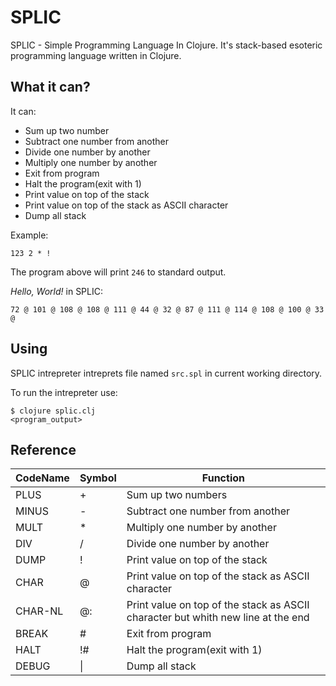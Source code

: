 # SPLIC

SPLIC - Simple Programming Language In Clojure.
It's stack-based esoteric programming language written in Clojure.

## What it can?

It can:

- Sum up two number
- Subtract one number from another
- Divide one number by another
- Multiply one number by another
- Exit from program
- Halt the program(exit with 1)
- Print value on top of the stack
- Print value on top of the stack as ASCII character
- Dump all stack

Example:

```forth
123 2 * !
```

The program above will print `246` to standard output.


*Hello, World!* in SPLIC:

```forth
72 @ 101 @ 108 @ 108 @ 111 @ 44 @ 32 @ 87 @ 111 @ 114 @ 108 @ 100 @ 33 @
```

## Using

SPLIC intrepreter intreprets file named `src.spl` in current working directory.

To run the intrepreter use:

```console
$ clojure splic.clj
<program_output>
```

## Reference

| CodeName | Symbol | Function |
| --       | --     | -- |
| PLUS     | +      | Sum up two numbers |
| MINUS    | -      | Subtract one number from another |
| MULT     | *      | Multiply one number by another |
| DIV      | /      | Divide one number by another |
| DUMP     | !      | Print value on top of the stack |
| CHAR     | @      | Print value on top of the stack as ASCII character |
| CHAR-NL  | @:     | Print value on top of the stack as ASCII character but whith new line at the end |
| BREAK    | #      | Exit from program |
| HALT     | !#     | Halt the program(exit with 1) |
| DEBUG    | \|     | Dump all stack |
